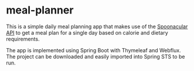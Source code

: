 # meal-planner
This is a simple daily meal planning app that makes use of the [Spoonacular API](https://spoonacular.com/food-api) to get a meal plan for a single day based on calorie and dietary requirements.

The app is implemented using Spring Boot with Thymeleaf and Webflux.  The project can be downloaded and easily imported into Spring STS to be run.
